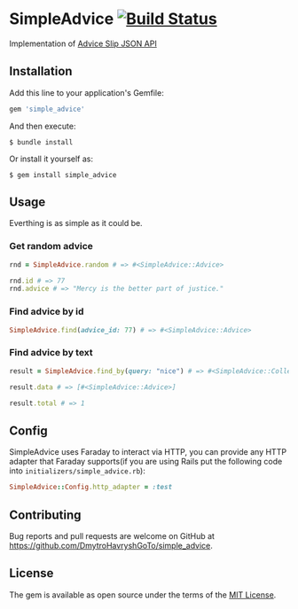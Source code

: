 # SimpleAdvice [![Build Status](https://app.travis-ci.com/DmytroHavryshGoTo/simple_advice.svg?branch=main)](https://app.travis-ci.com/DmytroHavryshGoTo/simple_advice)

Implementation of [Advice Slip JSON API](https://api.adviceslip.com/)

## Installation

Add this line to your application's Gemfile:

```ruby
gem 'simple_advice'
```

And then execute:

    $ bundle install

Or install it yourself as:

    $ gem install simple_advice

## Usage

Everthing is as simple as it could be.

### Get random advice
```ruby
rnd = SimpleAdvice.random # => #<SimpleAdvice::Advice>

rnd.id # => 77
rnd.advice # => "Mercy is the better part of justice."
```

### Find advice by id

```ruby
SimpleAdvice.find(advice_id: 77) # => #<SimpleAdvice::Advice>
```

### Find advice by text

```ruby
result = SimpleAdvice.find_by(query: "nice") # => #<SimpleAdvice::Collection> 

result.data # => [#<SimpleAdvice::Advice>]

result.total # => 1
```

## Config

SimpleAdvice uses Faraday to interact via HTTP, you can provide any HTTP adapter that Faraday supports(if you are using Rails put the following code into `initializers/simple_advice.rb`):

```ruby
SimpleAdvice::Config.http_adapter = :test
```

## Contributing

Bug reports and pull requests are welcome on GitHub at https://github.com/DmytroHavryshGoTo/simple_advice.

## License

The gem is available as open source under the terms of the [MIT License](https://opensource.org/licenses/MIT).
